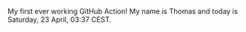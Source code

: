My first ever working GitHub Action!
My name is Thomas and today is Saturday, 23 April, 03:37 CEST. 
